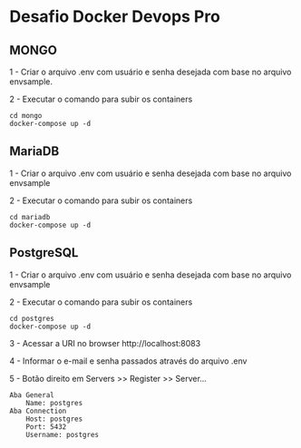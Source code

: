 # Desafio Docker Devops Pro

## MONGO
1 - Criar o arquivo .env com usuário e senha desejada com base no arquivo envsample.

2 - Executar o comando para subir os containers

```
cd mongo
docker-compose up -d
```

## MariaDB
1 - Criar o arquivo .env com usuário e senha desejada com base no arquivo envsample

2 - Executar o comando para subir os containers

```
cd mariadb
docker-compose up -d
```

## PostgreSQL
1 - Criar o arquivo .env com usuário e senha desejada com base no arquivo envsample

2 - Executar o comando para subir os containers

```
cd postgres
docker-compose up -d
```

3 - Acessar a URI no browser http://localhost:8083

4 - Informar o e-mail e senha passados através do arquivo .env

5 - Botão direito em Servers >> Register >> Server...

    Aba General
        Name: postgres
    Aba Connection
        Host: postgres
        Port: 5432
        Username: postgres
